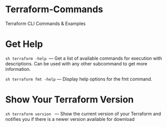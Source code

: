 # Terraform-Commands
Terraform CLI Commands &amp; Examples


# Get Help
```sh terraform -help ```— Get a list of available commands for execution with descriptions. Can be used with any other subcommand to get more information.

```sh terraform fmt -help``` — Display help options for the fmt command.

# Show Your Terraform Version
```sh terraform version ``` — Show the current version of your Terraform and notifies you if there is a newer version available for download
